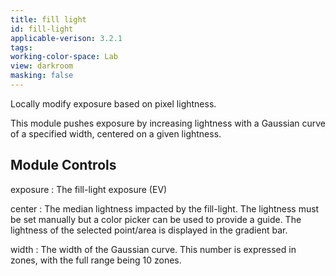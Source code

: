 ```yaml
---
title: fill light
id: fill-light
applicable-verison: 3.2.1
tags: 
working-color-space: Lab 
view: darkroom
masking: false
---
```


Locally modify exposure based on pixel lightness.

This module pushes exposure by increasing lightness with a Gaussian curve of a specified width, centered on a given lightness.

## Module Controls

exposure
: The fill-light exposure (EV)

center
: The median lightness impacted by the fill-light. The lightness must be set manually but a color picker can be used to provide a guide. The lightness of the selected point/area is displayed in the gradient bar.

width
: The width of the Gaussian curve. This number is expressed in zones, with the full range being 10 zones.